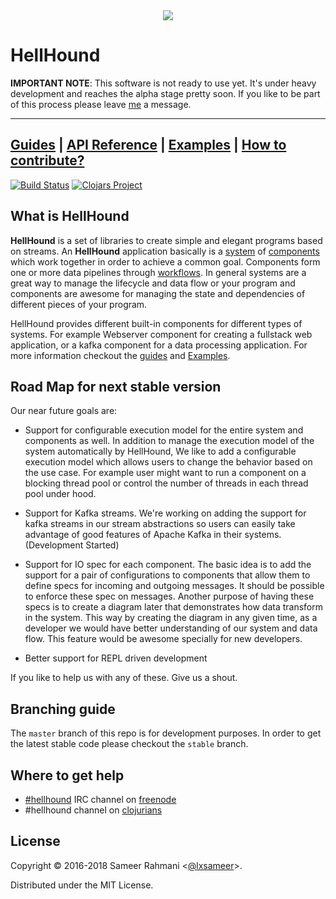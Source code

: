 <div align="center"><img src="https://github.com/Codamic/hellhound/raw/master/assets/hellhound-white.png" /></div>

# HellHound

**IMPORTANT NOTE**: This software is not ready to use yet. It's under heavy development
and reaches the alpha stage pretty soon. If you like to be part of this process please
leave [me](//github.com/lxsameer) a message.

---
[Guides](http://docs.hellhound.io/guides/) | [API Reference](http://docs.hellhound.io/api/) | [Examples](https://github.com/Codamic/hellhound_examples) | [How to contribute?](http://docs.hellhound.io/guides/#_contributing_to_hellhound)
----
[![Build Status](https://travis-ci.org/Codamic/hellhound.svg?branch=master)](https://travis-ci.org/Codamic/hellhound) [![Clojars Project](https://img.shields.io/clojars/v/codamic/hellhound.svg)](https://clojars.org/codamic/hellhound)

## What is HellHound
**HellHound** is a set of libraries to create simple and elegant programs based on streams. An **HellHound** application
basically is a [system](http://docs.hellhound.io/guides/#systems) of [components](http://docs.hellhound.io/guides/#components)
which work together in order to achieve a common goal. Components form one or more data pipelines through
[workflows](http://docs.hellhound.io/guides/#workflow). In general systems are a great way to manage the lifecycle and data flow
or your program and components are awesome for managing the state and dependencies of different pieces of your program.

HellHound provides different built-in components for different types of systems. For example Webserver component for creating
a fullstack web application, or a kafka component for a data processing application. For more information checkout the
[guides](http://docs.hellhound.io/guides/) and [Examples](https://github.com/Codamic/hellhound_examples).


## Road Map for next stable version
Our near future goals are:
* Support for configurable execution model for the entire system and components as well.
  In addition to manage the execution model of the system automatically by HellHound, We like to add a configurable
  execution model which allows users to change the behavior based on the use case. For example user might want
  to run a component on a blocking thread pool or control the number of threads in each thread pool under hood.

* Support for Kafka streams. We're working on adding the support for kafka streams in our stream abstractions so
  users can easily take advantage of good features of Apache Kafka in their systems. (Development Started)

* Support for IO spec for each component. The basic idea is to add the support for a pair of configurations to
  components that allow them to define specs for incoming and outgoing messages. It should be possible to enforce
  these spec on messages. Another purpose of having these specs is to create a diagram later that demonstrates how
  data transform in the system. This way by creating the diagram in any given time, as a developer we would have
  better understanding of our system and data flow. This feature would be awesome specially for new developers.

* Better support for REPL driven development

If you like to help us with any of these. Give us a shout.

## Branching guide
The `master` branch of this repo is for development purposes. In order to get the latest stable code please checkout the
`stable` branch.

## Where to get help
* [#hellhound](http://webchat.freenode.net/?channels=hellhound&uio=d4) IRC channel on [freenode](https://freenode.net/
)
* #hellhound channel on [clojurians](http://clojurians.net/)


## License

Copyright © 2016-2018 Sameer Rahmani <[@lxsameer](//twitter.com/lxsameer)>.

Distributed under the MIT License.
